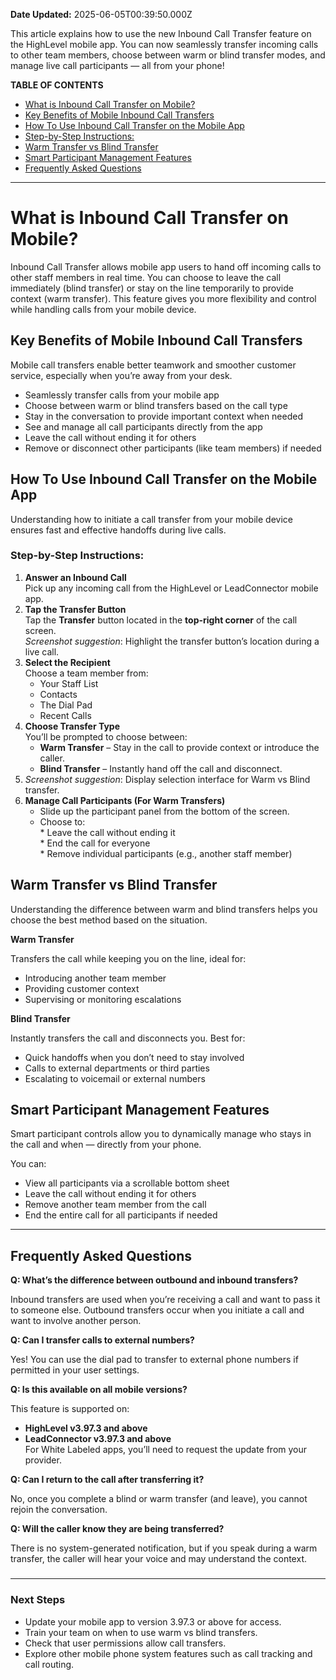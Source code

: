**Date Updated:** 2025-06-05T00:39:50.000Z

This article explains how to use the new Inbound Call Transfer feature on the HighLevel mobile app. You can now seamlessly transfer incoming calls to other team members, choose between warm or blind transfer modes, and manage live call participants — all from your phone!

  
**TABLE OF CONTENTS**

* [What is Inbound Call Transfer on Mobile?](#What-is-Inbound-Call-Transfer-on-Mobile?)
* [Key Benefits of Mobile Inbound Call Transfers](#Key-Benefits-of-Mobile-Inbound-Call-Transfers)
* [How To Use Inbound Call Transfer on the Mobile App](#How-To-Use-Inbound-Call-Transfer-on-the-Mobile-App)
* [Step-by-Step Instructions:](#Step-by-Step-Instructions%3A)
* [Warm Transfer vs Blind Transfer](#Warm-Transfer-vs-Blind-Transfer)
* [Smart Participant Management Features](#Smart-Participant-Management-Features)
* [Frequently Asked Questions](#Frequently-Asked-Questions)

---

# **What is Inbound Call Transfer on Mobile?**

  
Inbound Call Transfer allows mobile app users to hand off incoming calls to other staff members in real time. You can choose to leave the call immediately (blind transfer) or stay on the line temporarily to provide context (warm transfer). This feature gives you more flexibility and control while handling calls from your mobile device.

  
## **Key Benefits of Mobile Inbound Call Transfers**

  
Mobile call transfers enable better teamwork and smoother customer service, especially when you’re away from your desk.

* Seamlessly transfer calls from your mobile app
* Choose between warm or blind transfers based on the call type
* Stay in the conversation to provide important context when needed
* See and manage all call participants directly from the app
* Leave the call without ending it for others
* Remove or disconnect other participants (like team members) if needed

##   

## **How To Use Inbound Call Transfer on the Mobile App**

  
Understanding how to initiate a call transfer from your mobile device ensures fast and effective handoffs during live calls.

  
### **Step-by-Step Instructions:**

1. **Answer an Inbound Call**  
Pick up any incoming call from the HighLevel or LeadConnector mobile app.
2. **Tap the Transfer Button**  
Tap the **Transfer** button located in the **top-right corner** of the call screen.  
_Screenshot suggestion_: Highlight the transfer button’s location during a live call.
3. **Select the Recipient**  
Choose a team member from:  
   * Your Staff List  
   * Contacts  
   * The Dial Pad  
   * Recent Calls
4. **Choose Transfer Type**  
You’ll be prompted to choose between:  
   * **Warm Transfer** – Stay in the call to provide context or introduce the caller.  
   * **Blind Transfer** – Instantly hand off the call and disconnect.
5. _Screenshot suggestion_: Display selection interface for Warm vs Blind transfer.
6. **Manage Call Participants (For Warm Transfers)**  
   * Slide up the participant panel from the bottom of the screen.  
   * Choose to:  
         * Leave the call without ending it  
         * End the call for everyone  
         * Remove individual participants (e.g., another staff member)

##   

## **Warm Transfer vs Blind Transfer**

  
Understanding the difference between warm and blind transfers helps you choose the best method based on the situation.

  
**Warm Transfer**

Transfers the call while keeping you on the line, ideal for:

* Introducing another team member
* Providing customer context
* Supervising or monitoring escalations

  
**Blind Transfer**

Instantly transfers the call and disconnects you. Best for:

* Quick handoffs when you don’t need to stay involved
* Calls to external departments or third parties
* Escalating to voicemail or external numbers

##   

## **Smart Participant Management Features**

  
Smart participant controls allow you to dynamically manage who stays in the call and when — directly from your phone.

  
You can:

* View all participants via a scrollable bottom sheet
* Leave the call without ending it for others
* Remove another team member from the call
* End the entire call for all participants if needed

  
---

## **Frequently Asked Questions**

  
**Q: What’s the difference between outbound and inbound transfers?**

Inbound transfers are used when you’re receiving a call and want to pass it to someone else. Outbound transfers occur when you initiate a call and want to involve another person.

  
**Q: Can I transfer calls to external numbers?**

Yes! You can use the dial pad to transfer to external phone numbers if permitted in your user settings.

  
**Q: Is this available on all mobile versions?**

This feature is supported on:

* **HighLevel v3.97.3 and above**
* **LeadConnector v3.97.3 and above**  
For White Labeled apps, you’ll need to request the update from your provider.

  
**Q: Can I return to the call after transferring it?**

No, once you complete a blind or warm transfer (and leave), you cannot rejoin the conversation.

  
**Q: Will the caller know they are being transferred?**

There is no system-generated notification, but if you speak during a warm transfer, the caller will hear your voice and may understand the context.

###   

---

### **Next Steps**

* Update your mobile app to version 3.97.3 or above for access.
* Train your team on when to use warm vs blind transfers.
* Check that user permissions allow call transfers.
* Explore other mobile phone system features such as call tracking and call routing.